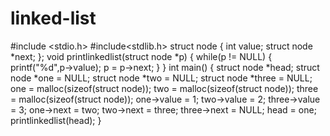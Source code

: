 # linked-list
 #include <stdio.h>
#include<stdlib.h>
struct node 
{
    int value;
    struct node *next;
};
void printlinkedlist(struct node *p)
{
    while(p != NULL)
    {
        printf("%d",p->value);
        p = p->next;
    }
}
int main()
{
    struct node *head;
    struct node *one = NULL;
    struct node *two = NULL;
    struct node *three = NULL;
    one = malloc(sizeof(struct node));
    two = malloc(sizeof(struct node));
    three = malloc(sizeof(struct node));
    one->value = 1;
    two->value = 2;
    three->value = 3;
    one->next = two;
    two->next = three;
    three->next = NULL;
    head = one;
    printlinkedlist(head);
}
